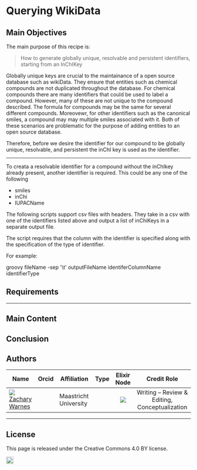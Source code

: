 # Querying WikiData

## Main Objectives



The main purpose of this recipe is:

> How to generate globally unique, resolvable and persistent identifiers, starting from an InChIKey

Globally unique keys are crucial to the maintainance of a open source database such as wikiData. They ensure that entities such as chemical compounds are not duplicated throughout the database. For chemical compounds there are many identifiers that could be used to label a compound. However, many of these are not unique to the compound described. The formula for compounds may be the same for several different compounds. Moreovewr, for other identifiers such as the canonical smiles, a compound may may multiple smiles associated with it. Both of these scenarios are problematic for the purpose of adding entities to an open source database. 

Therefore, before we desire the identifier for our compound to be globally unique, resolvable, and persistent the inChI key is used as the identifier.

___


To creata a resolvable identifier for a compound without the inChIkey already present, another identifier is required. This could be any one of the following

* smiles
* inChi
* IUPACName

The following scripts support csv files with headers. They take in a csv with one of the identifiers listed above and output a list of inChiKeys in a separate output file. 

The script requires that the column with the identifier is specified along with the specification of the type of identifier.

For example:

groovy fileName -sep '\t' outputFileName identiferColumnName identifierType 


## Requirements

---


## Main Content


## Conclusion



## Authors


| Name                                                                                                                                                                                                                                       | Orcid                                                                                                                        | Affiliation                           | Type                                                                              |                                                              Elixir Node                                                              | Credit Role
|--------------------------------------------------------------------------------------------------------------------------------------------------------------------------------------------------------------------------------------------|------------------------------------------------------------------------------------------------------------------------------|---------------------------------------|-----------------------------------------------------------------------------------|:-------------------------------------------------------------------------------------------------------------------------------------:|:----------------:|
| <div class="firstCol"><a target="_blank" href='https://github.com/'><img class='avatar-style' src='https://avatars.githubusercontent.com/no_github'></img><div class="d-block">Zachary Warnes</div></a>  </div>         | <a target="_blank" href='https://orcid.org/0000-0000-0000-0000'><i class='fab fa-orcid fa-2x text--orange'></i></a> | Maastricht University     | <i class="fas fa-graduation-cap fa-1x text--orange" alt="Academic"></i> | <img class='elixir-style' src='/the-fair-cookbook/_static/images/logo/Elixir/ELIXIR-UK.svg' ></img> | Writing – Review & Editing, Conceptualization

---

## License

This page is released under the Creative Commons 4.0 BY license.

<a href="https://creativecommons.org/licenses/by/4.0/"><img src="https://mirrors.creativecommons.org/presskit/buttons/80x15/png/by.png" height="20"/></a>